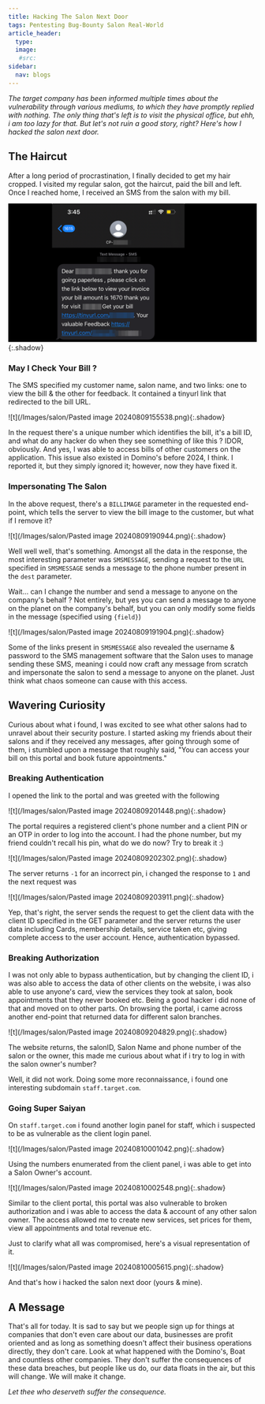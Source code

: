 ```yaml
---
title: Hacking The Salon Next Door
tags: Pentesting Bug-Bounty Salon Real-World
article_header:
  type: 
  image:
   #src: 
sidebar: 
  nav: blogs
---
```


*The target company has been informed multiple times about the vulnerability through various mediums, to which they have promptly replied with nothing. The only thing that's left is to visit the physical office, but ehh, i am too lazy for that. But let's not ruin a good story, right? Here's how I hacked the salon next door.*

## The Haircut

After a long period of procrastination, I finally decided to get my hair cropped. I visited my regular salon, got the haircut, paid the bill and left. Once I reached home, I received an SMS from the salon with my bill.

![t](/Images/salon/1.png){:.shadow}

### May I Check Your Bill ?

The SMS specified my customer name, salon name, and two links: one to view the bill &  the other for feedback. It contained a tinyurl link that redirected to the bill URL.

![t](/Images/salon/Pasted image 20240809155538.png){:.shadow}

In the request there's a unique number which identifies the bill, it's a bill ID, and what do any hacker do when they see something of like this ? IDOR, obviously. And yes, I was able to access bills of other customers on the application. This issue also existed in Domino's before 2024, I think. I reported it, but they simply ignored it; however, now they have fixed it.

### Impersonating The Salon

In the above request, there's a `BILLIMAGE` parameter in the requested end-point, which tells the server to view the bill image to the customer, but what if I remove it? 

![t](/Images/salon/Pasted image 20240809190944.png){:.shadow}

Well well well, that's something. Amongst all the data in the response, the most interesting parameter was `SMSMESSAGE`, sending a request to the `URL`  specified in `SMSMESSAGE` sends a message to the phone number present in the `dest` parameter. 

Wait... can I change the number and send a message to anyone on the company's behalf ?
Not entirely, but yes you can send a message to anyone on the planet on the company's behalf, but you can only modify some fields in the message (specified using `{field}`)

![t](/Images/salon/Pasted image 20240809191904.png){:.shadow}

Some of the links present in `SMSMESSAGE` also revealed the username & password to the SMS management software that the Salon uses to manage sending these SMS, meaning i could now craft any message from scratch and impersonate the salon to send a message to anyone on the planet. Just think what chaos someone can cause with this access.

## Wavering Curiosity 

Curious about what i found, I was excited to see what other salons had to unravel about their security posture. I started asking my friends about their salons and if they received any messages, after going through some of them, i stumbled upon a message that roughly said, "You can access your bill on this portal and book future appointments." 

### Breaking Authentication

I opened the link to the portal and was greeted with the following

![t](/Images/salon/Pasted image 20240809201448.png){:.shadow}

The portal requires a registered client's phone number and a client PIN or an OTP in order to log into the account. I had the phone number, but my friend couldn't recall his pin, what do we do now? Try to break it :)

![t](/Images/salon/Pasted image 20240809202302.png){:.shadow}

The server returns `-1` for an incorrect pin, i changed the response to `1` and the next request was

![t](/Images/salon/Pasted image 20240809203911.png){:.shadow}

Yep, that's right, the server sends the request to get the client data with the client ID specified in the GET parameter and the server returns the user data including Cards, membership details, service taken etc, giving complete access to the user account. Hence, authentication bypassed.

### Breaking Authorization

I was not only able to bypass authentication, but by changing the client ID, i was also able to access the data of other clients on the website, i was also able to use anyone's card, view the services they took at salon, book appointments that they never booked etc. Being a good hacker i did none of that and moved on to other parts. On browsing the portal, i came across another end-point that returned data for different salon branches.

![t](/Images/salon/Pasted image 20240809204829.png){:.shadow}

The website returns, the salonID, Salon Name and phone number of the salon or the owner, this made me curious about what if i try to log in with the salon owner's number? 

Well, it did not work. Doing some more reconnaissance, i found one interesting subdomain `staff.target.com`.

### Going Super Saiyan

On `staff.target.com` i found another login panel for staff, which i suspected to be as vulnerable as the client login panel.

![t](/Images/salon/Pasted image 20240810001042.png){:.shadow}

Using the numbers enumerated from the client panel, i was able to get into a Salon Owner's account.

![t](/Images/salon/Pasted image 20240810002548.png){:.shadow}

Similar to the client portal, this portal was also vulnerable to broken authorization and i was able to access the data & account of any other salon owner. The access allowed me to create new services, set prices for them, view all appointments and total revenue etc.

Just to clarify what all was compromised, here's a visual representation of it.

![t](/Images/salon/Pasted image 20240810005615.png){:.shadow}

And that's how i hacked the salon next door (yours & mine). 

## A Message

That's all for today. It is sad to say but we people sign up for things at companies that don't even care about our data, businesses are profit oriented and as long as something doesn't affect their business operations directly, they don't care. Look at what happened with the Domino's, Boat and countless other companies. They don't suffer the consequences of these data breaches, but people like us do, our data floats in the air,  but this will change. We will make it change.

*Let thee who deserveth suffer the consequence.*
